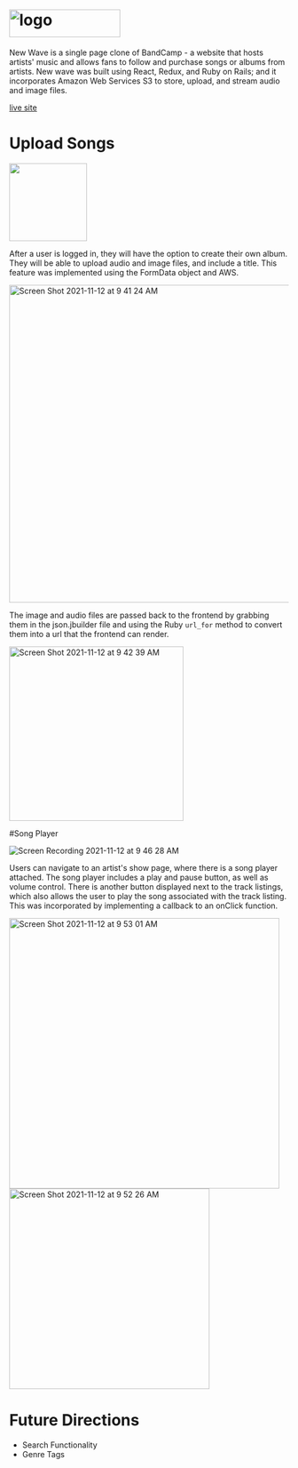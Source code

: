 # <img width="200" height="50" alt="logo" src="https://user-images.githubusercontent.com/88460822/141481801-161866c9-012f-4b03-854a-039b5323e038.png">


New Wave is a single page clone of BandCamp - a website that hosts artists' music and allows fans to follow and purchase songs or albums from artists. New wave was built using React, Redux, and Ruby on Rails; and it incorporates Amazon Web Services S3 to store, upload, and stream audio and image files. 

[live site](https://newwwave.herokuapp.com/#/)

 
# Upload Songs



<img src="https://user-images.githubusercontent.com/88460822/153444762-fcf31d3a-e7d3-4e1b-bf8e-1518528e5ea6.gif" width="140" height="auto" />






After a user is logged in, they will have the option to create their own album. They will be able to upload audio and image files, and include a title. This feature was implemented using the FormData object and AWS. 

<img width="572" alt="Screen Shot 2021-11-12 at 9 41 24 AM" src="https://user-images.githubusercontent.com/88460822/141484680-4f289525-6723-42ad-885d-0130f75aece4.png">

The image and audio files are passed back to the frontend by grabbing them in the json.jbuilder file and using the Ruby `url_for` method to convert them into a url that the frontend can render.

<img width="314" alt="Screen Shot 2021-11-12 at 9 42 39 AM" src="https://user-images.githubusercontent.com/88460822/141484858-7396d3a0-1166-42fe-a7b2-3dca4828f017.png">

#Song Player 

![Screen Recording 2021-11-12 at 9 46 28 AM](https://user-images.githubusercontent.com/88460822/141489584-5aa0a10f-35bf-4a13-95e2-e27fd1100c06.gif)



Users can navigate to an artist's show page, where there is a song player attached. The song player includes a play and pause button, as well as volume control. There is another button displayed next to the track listings, which also allows the user to play the song associated with the track listing. This was incorporated by implementing a callback to an onClick function. 

<img width="487" alt="Screen Shot 2021-11-12 at 9 53 01 AM" src="https://user-images.githubusercontent.com/88460822/141486412-ab826984-9151-41fe-b0b9-eca1b73cc1b1.png">


<img width="361" alt="Screen Shot 2021-11-12 at 9 52 26 AM" src="https://user-images.githubusercontent.com/88460822/141486315-b3ee208c-474f-4cd6-90ba-6ae7d51e135f.png">

# Future Directions 

* Search Functionality
* Genre Tags
